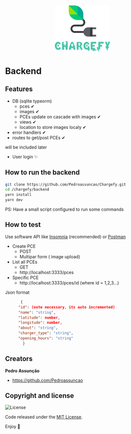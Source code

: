 <h1 align="center">
    <img alt="Chargefy" title="Chargefy" src="../.github/chargefy.png" width="180px" />
</h1>

# Backend

## Features

- DB (sqlite typeorm)
  - pces ✔
  - images ✔
  - PCEs update on cascade with images ✔
  - views ✔
  - location to store images localy ✔
- error handlers ✔
- routes to get/post PCEs ✔

will be included later

- User login ✨

## How to run the backend

```bash
git clone https://github.com/Pedroassuncao/Chargefy.git
cd /chargefy/backend
yarn install
yarn dev
```

PS: Have a small script configured to run some commands

## How to test

Use software API like [Insomnia](https://insomnia.rest/) (recommended) or [Postman](https://www.postman.com/)

 - Create PCE
	 - POST
	 - Multipar form ( image upload)
 - List all PCEs
	 - GET
	 - http://localhost:3333/pces
 - Specific PCE
	 - http://localhost:3333/pces/id 		(where id = 1,2,3...)

Json format
```json
       {
      "id": (note necessary, its auto incremented)
      "name": "string",
      "latitude": number,
      "longitude": number,
      "about": "string",
      "charger_type": "string",
      "opening_hours": "string"
	    }
```

## Creators

**Pedro Assunção**

- <https://github.com/Pedroassuncao>

## Copyright and license

<img alt="License" src="https://img.shields.io/static/v1?label=license&message=MIT&color=2effb9&labelColor=000000">

Code released under the [MIT License](https://reponame/blob/master/LICENSE).

Enjoy :metal:
